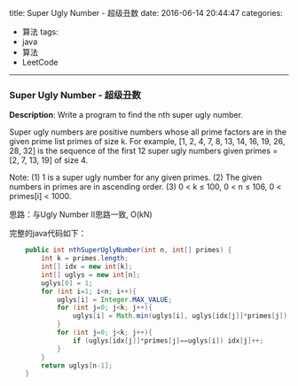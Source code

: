 




title: Super Ugly Number - 超级丑数
date: 2016-06-14 20:44:47
categories: 
- 算法
tags: 
- java
- 算法
- LeetCode
<!--updated: 2016-06-14 21:40:47-->
---

### Super Ugly Number - 超级丑数
**Description**: Write a program to find the nth super ugly number.

Super ugly numbers are positive numbers whose all prime factors are in the given prime list primes of size k. For example, [1, 2, 4, 7, 8, 13, 14, 16, 19, 26, 28, 32] is the sequence of the first 12 super ugly numbers given primes = [2, 7, 13, 19] of size 4.

Note:
(1) 1 is a super ugly number for any given primes.
(2) The given numbers in primes are in ascending order.
(3) 0 < k ≤ 100, 0 < n ≤ 106, 0 < primes[i] < 1000.

思路：与Ugly Number II思路一致, O(kN)
 
完整的java代码如下：

```java
	public int nthSuperUglyNumber(int n, int[] primes) {
        int k = primes.length;
        int[] idx = new int[k];
        int[] uglys = new int[n];
        uglys[0] = 1;
        for (int i=1; i<n; i++){
            uglys[i] = Integer.MAX_VALUE;
            for (int j=0; j<k; j++){
                uglys[i] = Math.min(uglys[i], uglys[idx[j]]*primes[j]);
            }
            for (int j=0; j<k; j++){
                if (uglys[idx[j]]*primes[j]==uglys[i]) idx[j]++;
            }
        }
        return uglys[n-1];
    }
```
